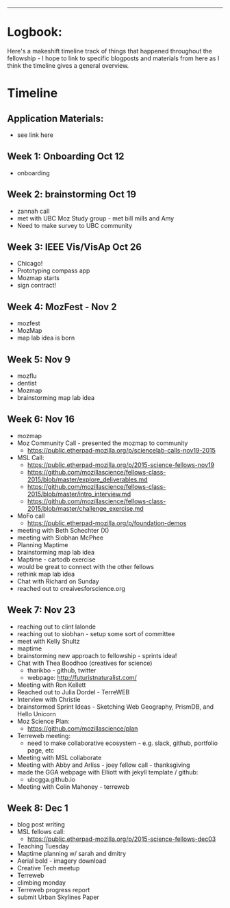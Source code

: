 ***
# Logbook: 
Here's a makeshift timeline track of things that happened throughout the fellowship - I hope to link to specific blogposts and materials from here as I think the timeline gives a general overview.

# Timeline
## Application Materials:
* see link here

## Week 1: Onboarding Oct 12
* onboarding

## Week 2: brainstorming Oct 19
* zannah call
* met with UBC Moz Study group - met bill mills and Amy 
* Need to make survey to UBC community

## Week 3: IEEE Vis/VisAp Oct 26
* Chicago!
* Prototyping compass app
* Mozmap starts
* sign contract!

## Week 4: MozFest - Nov 2
* mozfest
* MozMap
* map lab idea is born

## Week 5: Nov 9
* mozflu
* dentist
* Mozmap
* brainstorming map lab idea

## Week 6: Nov 16
* mozmap
* Moz Community Call - presented the mozmap to community
	* https://public.etherpad-mozilla.org/p/sciencelab-calls-nov19-2015
* MSL Call:
	* https://public.etherpad-mozilla.org/p/2015-science-fellows-nov19 
	* https://github.com/mozillascience/fellows-class-2015/blob/master/explore_deliverables.md
	* https://github.com/mozillascience/fellows-class-2015/blob/master/intro_interview.md
	* https://github.com/mozillascience/fellows-class-2015/blob/master/challenge_exercise.md 
* MoFo call
	* https://public.etherpad-mozilla.org/p/foundation-demos 
* meeting with Beth Schechter (X)
* meeting with Siobhan McPhee
* Planning Maptime
* brainstorming map lab idea
* Maptime - cartodb exercise
* would be great to connect with the other fellows
* rethink map lab idea
* Chat with Richard on Sunday
* reached out to creaivesforscience.org


## Week 7: Nov 23
* reaching out to clint lalonde
* reaching out to siobhan - setup some sort of committee
* meet with Kelly Shultz
* maptime
* brainstorming new approach to fellowship - sprints idea! 
* Chat with Thea Boodhoo (creatives for science)
	* tharikbo - github, twitter
	* webpage: http://futuristnaturalist.com/ 
* Meeting with Ron Kellett
* Reached out to Julia Dordel - TerreWEB
* Interview with Christie
* brainstormed Sprint Ideas - Sketching Web Geography, PrismDB, and Hello Unicorn
* Moz Science Plan:
	* https://github.com/mozillascience/plan 
* Terreweb meeting:
	* need to make collaborative ecosystem - e.g. slack, github, portfolio page, etc 
* Meeting with MSL collaborate
* Meeting with Abby and Arliss - joey fellow call - thanksgiving
* made the GGA webpage with Elliott with jekyll template / github:
	* ubcgga.github.io 	
* Meeting with Colin Mahoney - terreweb

## Week 8: Dec 1
* blog post writing
* MSL fellows call:
	* https://public.etherpad-mozilla.org/p/2015-science-fellows-dec03
* Teaching Tuesday
* Maptime planning w/ sarah and dmitry
* Aerial bold - imagery download
* Creative Tech meetup
* Terreweb
* climbing monday
* Terreweb progress report
* submit Urban Skylines Paper  